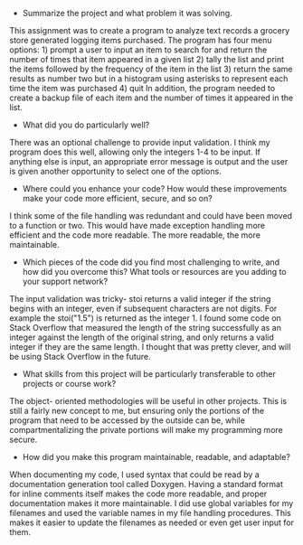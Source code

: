 - Summarize the project and what problem it was solving.

This assignment was to create a program to analyze text records a grocery store generated logging items purchased.  The program has four menu options: 
    1) prompt a user to input an item to search for and return the number of times that item appeared in a given list
    2) tally the list and print the items followed by the frequency of the item in the list
    3) return the same results as number two but in a histogram using asterisks to represent each time the item was purchased
    4) quit
In addition, the program needed to create a backup file of each item and the number of times it appeared in the list.

- What did you do particularly well?

There was an optional challenge to provide input validation. I think my program does this well, allowing only the integers 1-4 to be input.  If anything else is input, an appropriate error message is output and the user is given another opportunity to select one of the options. 

- Where could you enhance your code? How would these improvements make your code more efficient, secure, and so on?

I think some of the file handling was redundant and could have been moved to a function or two.  This would have made exception handling more efficient and the code more readable.  The more readable, the more maintainable.

- Which pieces of the code did you find most challenging to write, and how did you overcome this? What tools or resources are you adding to your support network?

The input validation was tricky- stoi returns a valid integer if the string begins with an integer, even if subsequent characters are not digits.  For example the stoi("1.5") is returned as the integer 1.  I found some code on Stack Overflow that measured the length of the string successfully as an integer against the length of the original string, and only returns a valid integer if they are the same length.  I thought that was pretty clever, and will be using Stack Overflow in the future. 

- What skills from this project will be particularly transferable to other projects or course work?

The object- oriented methodologies will be useful in other projects.  This is still a fairly new concept to me, but ensuring only the portions of the program that need to be accessed by the outside can be, while compartmentalizing the private portions will make my programming more secure.

- How did you make this program maintainable, readable, and adaptable?

When documenting my code, I used syntax that could be read by a documentation generation tool called Doxygen.  Having a standard format for inline comments itself makes the code more readable, and proper documentation makes it more maintainable.  I did use global variables for my filenames and used the variable names in my file handling procedures.  This makes it easier to update the filenames as needed or even get user input for them.
